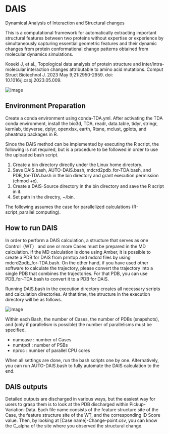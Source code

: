 # DAIS
Dynamical Analysis of Interaction and Structural changes

This is a computational framework for automatically extracting important structural features between two proteins without expertise or experience by simultaneously capturing essential geometric features and their dynamic changes from protein conformational change patterns obtained from molecular dynamics simulations. 

Koseki J, et al., Topological data analysis of protein structure and inter/intra-molecular interaction changes attributable to amino acid mutations. Comput Struct Biotechnol J. 2023 May 9;21:2950-2959. doi: 10.1016/j.csbj.2023.05.009.

![image](https://user-images.githubusercontent.com/66928602/204697268-0a8c17b4-241c-4833-b211-ee8c30bd223c.png)

## Environment Preparation 
Create a conda environment using conda-TDA.yml. After activating the TDA conda environment, install the bio3d, TDA, readr, data.table, tidyr, stringr, kernlab, tidyverse, dplyr, openxlsx, earth, Rtsne, mclust, gplots, and pheatmap packages in R.

Since the DAIS method can be implemented by executing the R script, the following is not required, but is a procedure to be followed in order to use the uploaded bash script.

1. Create a bin directory directly under the Linux home directory.
2. Save DAIS.bash, AUTO-DAIS.bash, mdcrd2pdb_for-TDA.bash, and PDB_for-TDA.bash in the bin directory and grant execution permission (chmod +x).
3. Create a DAIS-Source directory in the bin directory and save the R script in it.
4. Set path in the directry, ~/bin.

The following assumes the case for parallelized calculations (R-script_parallel computing).


## How to run DAIS
In order to perform a DAIS calculation, a structure that serves as one Control（WT） and one or more Cases must be prepared in the MD calculation.
If the MD calculation is done using Amber, it is possible to create a PDB for DAIS from prmtop and mdcrd files by using mdcrd2pdb_for-TDA.bash.
On the other hand, if you have used other software to calculate the trajectory, please convert the trajectory into a single PDB that combines the trajectories. For that PDB, you can use PDB_for-TDA.bash to convert it to a PDB for DAIS.

Running DAIS.bash in the execution directory creates all necessary scripts and calculation directories. At that time, the structure in the execution directory will be as follows.

![image](https://github.com/user-attachments/assets/d9b8753f-5f29-49cf-971d-9c1b291d3eeb)

Within each Bash, the number of Cases, the number of PDBs (snapshots), and (only if parallelism is possible) the number of parallelisms must be specified.
- numcase  :  number of Cases 
- numtpdf  :  number of PSBs
- nproc    :  number of parallel CPU cores

When all settings are done, run the bash scripts one by one. Alternatively, you can run AUTO-DAIS.bash to fully automate the DAIS calculation to the end.

## DAIS outputs
Detailed outputs are discharged in various ways, but the easiest way for users to grasp them is to look at the PDB discharged within Pickup-Variation-Data.
Each file name consists of the feature structure site of the Case, the feature structure site of the WT, and the corresponding ID Score value.
Then, by looking at [Case name]-Change-point.csv, you can know the C_alpha of the site where you observed the structural change.

